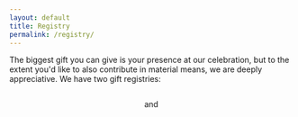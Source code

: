 ```yaml
---
layout: default
title: Registry
permalink: /registry/
---
```


The biggest gift you can give is your presence at our celebration, but to the extent you'd like to also contribute in material means, we are deeply appreciative. We have two gift registries:
  <br>
<div>
  <a class="registry-logo" href="https://www.heathceramics.com/apps/giftregistry/registry/85317?shared_url=true">
    <img src="{{ "/assets/img/heath.jpg" | relative_url }}" alt="">
  </a>
  <br>
  <p style="text-align: center"> and </p>
  <br>
  <a class="registry-logo" href="https://www.zola.com/registry/dougandkatie2020">
    <img src="{{ "/assets/img/zola.jpg" | relative_url }}" alt="">
  </a>
</div>
